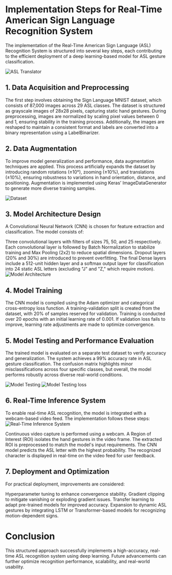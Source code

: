 # **Implementation Steps for Real-Time American Sign Language Recognition System**
The implementation of the Real-Time American Sign Language (ASL) Recognition System is structured into several key steps, each contributing to the efficient deployment of a deep learning-based model for ASL gesture classification.

![ASL Translator](Images/Screenshot%202025-03-01%20194434.png)

## **1. Data Acquisition and Preprocessing**
The first step involves obtaining the Sign Language MNIST dataset, which consists of 87,000 images across 29 ASL classes. The dataset is structured as grayscale images of 28x28 pixels, capturing static hand gestures. During preprocessing, images are normalized by scaling pixel values between 0 and 1, ensuring stability in the training process. Additionally, the images are reshaped to maintain a consistent format and labels are converted into a binary representation using a LabelBinarizer.

## **2. Data Augmentation**
To improve model generalization and performance, data augmentation techniques are applied. This process artificially expands the dataset by introducing random rotations (±10°), zooming (±10%), and translations (±10%), ensuring robustness to variations in hand orientation, distance, and positioning. Augmentation is implemented using Keras’ ImageDataGenerator to generate more diverse training samples.

![Dataset](Images/Screenshot%202025-03-01%20192252.png)


## **3. Model Architecture Design**
A Convolutional Neural Network (CNN) is chosen for feature extraction and classification. The model consists of:

Three convolutional layers with filters of sizes 75, 50, and 25 respectively.
Each convolutional layer is followed by Batch Normalization to stabilize training and Max Pooling (2x2) to reduce spatial dimensions.
Dropout layers (20% and 30%) are introduced to prevent overfitting.
The final Dense layers include a 512-unit hidden layer and a softmax output layer for classification into 24 static ASL letters (excluding "J" and "Z," which require motion).
![Model Architecture](Images/Screenshot%202025-03-01%20200428.png)

## **4. Model Training**
The CNN model is compiled using the Adam optimizer and categorical cross-entropy loss function. A training-validation split is created from the dataset, with 20% of samples reserved for validation. Training is conducted over 20 epochs with an initial learning rate of 0.001. If validation loss fails to improve, learning rate adjustments are made to optimize convergence.

## **5. Model Testing and Performance Evaluation**
The trained model is evaluated on a separate test dataset to verify accuracy and generalization. The system achieves a 99% accuracy rate in ASL gesture classification. The confusion matrix highlights minor misclassifications across four specific classes, but overall, the model performs robustly across diverse real-world conditions.

![Model Testing](Images/Screenshot%202025-03-01%20191732.png)
![Model Testing loss](Images/Screenshot%202025-03-01%20191720.png)

## **6. Real-Time Inference System**
To enable real-time ASL recognition, the model is integrated with a webcam-based video feed. The implementation follows these steps:
![Real-Time Inference System](Images/Screenshot%202025-03-01%20192049.png)

Continuous video capture is performed using a webcam.
A Region of Interest (ROI) isolates the hand gestures in the video frame.
The extracted ROI is preprocessed to match the model's input requirements.
The CNN model predicts the ASL letter with the highest probability.
The recognized character is displayed in real-time on the video feed for user feedback.

## **7. Deployment and Optimization**
For practical deployment, improvements are considered:

Hyperparameter tuning to enhance convergence stability.
Gradient clipping to mitigate vanishing or exploding gradient issues.
Transfer learning to adapt pre-trained models for improved accuracy.
Expansion to dynamic ASL gestures by integrating LSTM or Transformer-based models for recognizing motion-dependent signs.

# **Conclusion**
This structured approach successfully implements a high-accuracy, real-time ASL recognition system using deep learning. Future advancements can further optimize recognition performance, scalability, and real-world usability.
